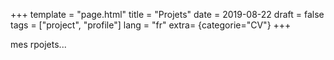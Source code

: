 +++
template = "page.html"
title = "Projets"
date =  2019-08-22
draft = false
tags = ["project", "profile"]
lang = "fr"
extra= {categorie="CV"}
+++


mes rpojets...
